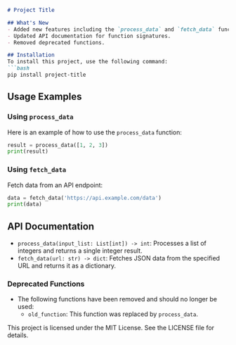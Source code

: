 ```markdown
# Project Title

## What's New
- Added new features including the `process_data` and `fetch_data` functions.
- Updated API documentation for function signatures.
- Removed deprecated functions.

## Installation
To install this project, use the following command:
```bash
pip install project-title
```

## Usage Examples

### Using `process_data`
Here is an example of how to use the `process_data` function:
```python
result = process_data([1, 2, 3])
print(result)
```

### Using `fetch_data`
Fetch data from an API endpoint:
```python
data = fetch_data('https://api.example.com/data')
print(data)
```

## API Documentation
- `process_data(input_list: List[int]) -> int`: Processes a list of integers and returns a single integer result.
- `fetch_data(url: str) -> dict`: Fetches JSON data from the specified URL and returns it as a dictionary.

### Deprecated Functions
- The following functions have been removed and should no longer be used:
  - `old_function`: This function was replaced by `process_data`.

This project is licensed under the MIT License. See the LICENSE file for details.
```